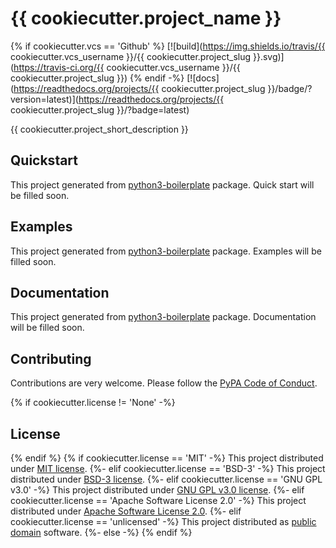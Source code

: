# {{ cookiecutter.project_name }}

{% if cookiecutter.vcs == 'Github' %}
[![build](https://img.shields.io/travis/{{ cookiecutter.vcs_username }}/{{ cookiecutter.project_slug }}.svg)](https://travis-ci.org/{{ cookiecutter.vcs_username }}/{{ cookiecutter.project_slug }})
{% endif -%}
[![docs](https://readthedocs.org/projects/{{ cookiecutter.project_slug }}/badge/?version=latest)](https://readthedocs.org/projects/{{ cookiecutter.project_slug }}/?badge=latest)

{{ cookiecutter.project_short_description }}

## Quickstart

This project generated from [python3-boilerplate](https://github.com/insspb/py3-bp) package.
Quick start will be filled soon.

## Examples

This project generated from [python3-boilerplate](https://github.com/insspb/py3-bp) package.
Examples will be filled soon.

## Documentation

This project generated from [python3-boilerplate](https://github.com/insspb/py3-bp) package.
Documentation will be filled soon.

## Contributing

Contributions are very welcome. Please follow the [PyPA Code of Conduct](https://www.pypa.io/en/latest/code-of-conduct/).

{% if cookiecutter.license != 'None' -%}
## License
{% endif %}
{% if cookiecutter.license == 'MIT' -%}
This project distributed under [MIT license](LICENSE).
{%- elif cookiecutter.license == 'BSD-3' -%}
This project distributed under [BSD-3 license](LICENSE).
{%- elif cookiecutter.license == 'GNU GPL v3.0' -%}
This project distributed under [GNU GPL v3.0 license](LICENSE).
{%- elif cookiecutter.license == 'Apache Software License 2.0' -%}
This project distributed under [Apache Software License 2.0](LICENSE).
{%- elif cookiecutter.license == 'unlicensed' -%}
This project distributed as [public domain](LICENSE) software.
{%- else -%}
{% endif %}
